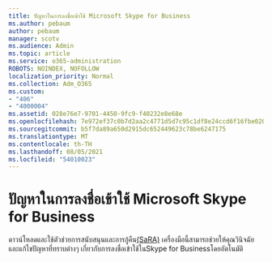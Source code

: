 ```yaml
---
title: ปัญหาในการลงชื่อเข้าใช้ Microsoft Skype for Business
ms.author: pebaum
author: pebaum
manager: scotv
ms.audience: Admin
ms.topic: article
ms.service: o365-administration
ROBOTS: NOINDEX, NOFOLLOW
localization_priority: Normal
ms.collection: Adm_O365
ms.custom:
- "406"
- "4000004"
ms.assetid: 028e76e7-9701-4450-9fc9-f40232e8e68e
ms.openlocfilehash: 7e972ef37c0b7d2aa2c4771d5d7c95c1df8e24ccd6f16fbe020900d10ea42de0
ms.sourcegitcommit: b5f7da89a650d2915dc652449623c78be6247175
ms.translationtype: MT
ms.contentlocale: th-TH
ms.lasthandoff: 08/05/2021
ms.locfileid: "54010023"
---
```

# <a name="problems-signing-in-to-microsoft-skype-for-business"></a>ปัญหาในการลงชื่อเข้าใช้ Microsoft Skype for Business

ดาวน์โหลดและใช้ตัวช่วยการสนับสนุนและการกู้คืน[(SaRA)](https://aka.ms/SaRA-SkypeForBusinessSignIn)
เครื่องมือนี้สามารถช่วยให้คุณวินิจฉัยและแก้ไขปัญหาที่ทราบต่างๆ เกี่ยวกับการลงชื่อเข้าใช้ในSkype for Businessโดยอัตโนมัติ